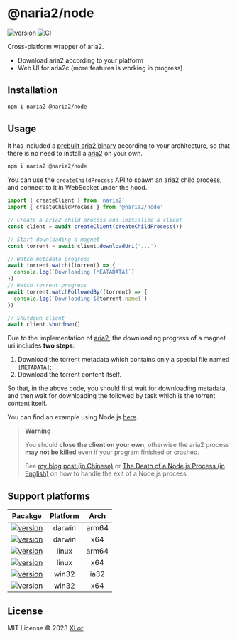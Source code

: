 # @naria2/node

[![version](https://img.shields.io/npm/v/@naria2/node?label=@naria2/node)](https://www.npmjs.com/package/@naria2/node)
[![CI](https://github.com/yjl9903/naria2/actions/workflows/ci.yml/badge.svg)](https://github.com/yjl9903/naria2/actions/workflows/ci.yml)

Cross-platform wrapper of aria2.

+ Download aria2 according to your platform
+ Web UI for aria2c (more features is working in progress)

## Installation

```bash
npm i naria2 @naria2/node
```

## Usage

It has included a [prebuilt aria2 binary](https://github.com/agalwood/Motrix/tree/master/extra) according to your architecture, so that there is no need to install a [aria2](https://github.com/aria2/aria2) on your own.

```bash
npm i naria2 @naria2/node
```

You can use the `createChildProcess` API to spawn an aria2 child process, and connect to it in WebScoket under the hood.

```ts
import { createClient } from 'naria2'
import { createChildProcess } from '@naria2/node'

// Create a aria2 child process and initialize a client
const client = await createClient(createChildProcess())

// Start downloading a magnet
const torrent = await client.downloadUri('...')

// Watch metadata progress
await torrent.watch((torrent) => {
  console.log(`Downloading [MEATADATA]`)
})
// Watch torrent progress
await torrent.watchFollowedBy((torrent) => {
  console.log(`Downloading ${torrent.name}`)
})

// Shutdown client
await client.shutdown()
```

Due to the implementation of [aria2](https://aria2.github.io/manual/en/html/index.html), the downloading progress of a magnet uri includes **two steps**:

1. Download the torrent metadata which contains only a special file named `[METADATA]`;
2. Download the torrent content itself.

So that, in the above code, you should first wait for downloading metadata, and then wait for downloading the followed by task which is the torrent content itself.

You can find an example using Node.js [here](https://github.com/yjl9903/naria2/blob/main/scripts/download.mjs).

> **Warning**
>
> You should **close the client on your own**, otherwise the aria2 process **may not be killed** even if your program finished or crashed.
>
> See [my blog post (in Chinese)](https://blog.onekuma.cn/death-of-a-node-process) or [The Death of a Node.js Process (in English)](https://thomashunter.name/posts/2021-03-08-the-death-of-a-nodejs-process) on how to handle the exit of a Node.js process.

## Support platforms

| Pacakge | Platform | Arch |
| :-----: | :------: | :--: |
| [![version](https://img.shields.io/npm/v/@naria2/darwin-arm64?label=@naria2/darwin-arm64)](https://www.npmjs.com/package/@naria2/darwin-arm64) | darwin | arm64 |
| [![version](https://img.shields.io/npm/v/@naria2/darwin-x64?label=@naria2/darwin-x64)](https://www.npmjs.com/package/@naria2/darwin-x64)       | darwin | x64   |
| [![version](https://img.shields.io/npm/v/@naria2/linux-arm64?label=@naria2/linux-arm64)](https://www.npmjs.com/package/@naria2/linux-arm64)    | linux  | arm64 |
| [![version](https://img.shields.io/npm/v/@naria2/linux-arm64?label=@naria2/linux-x64)](https://www.npmjs.com/package/@naria2/linux-x64)        | linux  | x64   |
| [![version](https://img.shields.io/npm/v/@naria2/win32-ia32?label=@naria2/win32-ia32)](https://www.npmjs.com/package/@naria2/win32-ia32)       | win32  | ia32  |
| [![version](https://img.shields.io/npm/v/@naria2/win32-x64?label=@naria2/win32-x64)](https://www.npmjs.com/package/@naria2/win32-x64)          | win32  | x64   |

## License

MIT License © 2023 [XLor](https://github.com/yjl9903)
